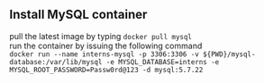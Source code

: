 ## Install MySQL container
pull the latest image by typing `docker pull mysql`  
run the container by issuing the following command  
`docker run --name interns-mysql -p 3306:3306 -v ${PWD}/mysql-database:/var/lib/mysql -e MYSQL_DATABASE=interns -e MYSQL_ROOT_PASSWORD=Passw0rd@123 -d mysql:5.7.22`  
